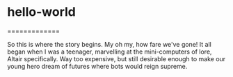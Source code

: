 # hello-world
=============

So this is where the story begins. My oh my, how fare we've gone!
It all began when I was a teenager, marvelling at the mini-computers of lore, Altair specifically.
Way too expensive, but still desirable enough to make our young hero dream of futures where bots would reign supreme.
